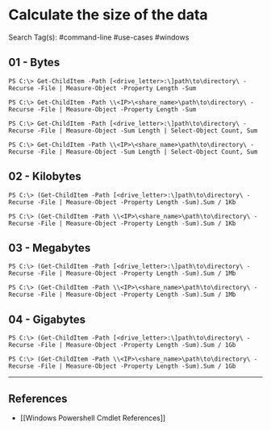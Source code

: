 # Calculate the size of the data

Search Tag(s): #command-line #use-cases #windows

## 01 - Bytes

```
PS C:\> Get-ChildItem -Path [<drive_letter>:\]path\to\directory\ -Recurse -File | Measure-Object -Property Length -Sum

PS C:\> Get-ChildItem -Path \\<IP>\<share_name>\path\to\directory\ -Recurse -File | Measure-Object -Property Length -Sum

PS C:\> Get-ChildItem -Path [<drive_letter>:\]path\to\directory\ -Recurse -File | Measure-Object -Sum Length | Select-Object Count, Sum

PS C:\> Get-ChildItem -Path \\<IP>\<share_name>\path\to\directory\ -Recurse -File | Measure-Object -Sum Length | Select-Object Count, Sum
```

## 02 - Kilobytes

```
PS C:\> (Get-ChildItem -Path [<drive_letter>:\]path\to\directory\ -Recurse -File | Measure-Object -Property Length -Sum).Sum / 1Kb

PS C:\> (Get-ChildItem -Path \\<IP>\<share_name>\path\to\directory\ -Recurse -File | Measure-Object -Property Length -Sum).Sum / 1Kb
```

## 03 - Megabytes

```
PS C:\> (Get-ChildItem -Path [<drive_letter>:\]path\to\directory\ -Recurse -File | Measure-Object -Property Length -Sum).Sum / 1Mb

PS C:\> (Get-ChildItem -Path \\<IP>\<share_name>\path\to\directory\ -Recurse -File | Measure-Object -Property Length -Sum).Sum / 1Mb
```

## 04 - Gigabytes

```
PS C:\> (Get-ChildItem -Path [<drive_letter>:\]path\to\directory\ -Recurse -File | Measure-Object -Property Length -Sum).Sum / 1Gb

PS C:\> (Get-ChildItem -Path \\<IP>\<share_name>\path\to\directory\ -Recurse -File | Measure-Object -Property Length -Sum).Sum / 1Gb
```

---
## References

- [[Windows Powershell Cmdlet References]]